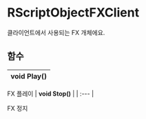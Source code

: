 # **RScriptObjectFXClient**


클라이언트에서 사용되는 FX 개체에요. 
## **함수**

| **void Play()** |
| :--- |

FX 플레이 
| **void Stop()** |
| :--- |

FX 정지 
